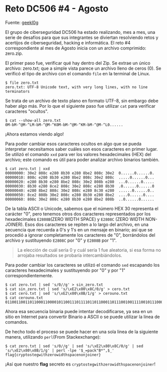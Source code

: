 # Reto DC506 #4 - Agosto

Fuente: [geekl0g](https://geekl0g.wordpress.com/2019/09/02/reto-dc506-4-agosto/)

El grupo de ciberseguridad DC506 ha estado realizando, mes a mes, una serie de desafíos para que sus integrantes se diviertan resolviendo retos y acertijos de ciberseguridad, hacking e informática. El reto #4 correspondiente al mes de Agosto inicia con un archivo comprimido: zero.zip.

El primer paso fue, verificar qué hay dentro del Zip. Se extrae un único archivo: zero.txt; que a simple vista parece un archivo lleno de ceros (0). Se verificó el tipo de archivo con el comando `file` en la terminal de Linux.

```
$ file zero.txt
zero.txt: UTF-8 Unicode text, with very long lines, with no line terminators
```


Se trata de un archivo de texto plano en formato UTF-8, sin embargo debe haber algo más. Por lo que el siguiente paso fue utilizar `cat` para verificar caracteres "ocultos".

```
$ cat --show-all zero.txt 
0M-bM-^@M-^LM-bM-^@M-^K0M-bM-^@M-^KM-bM-^@M-^L0......
```


¡Ahora estamos viendo algo!

Para poder cambiar esos caracteres ocultos en algo que se pueda interpretar necesitamos saber cuáles son esos caracteres en primer lugar. Se utilizó el comando `xxd` para ver los valores hexadecimales (HEX) del archivo; este comando es útil para poder analizar archivo binarios también.

```
$ cat zero.txt | xxd
00000000: 30e2 808c e280 8b30 e280 8be2 808c 30e2  0......0......0.
00000010: 808c e280 8b30 e280 8be2 808c 30e2 808c  .....0......0...
00000020: e280 8b30 e280 8be2 808c 30e2 808b e280  ...0......0.....
00000030: 8b30 e280 8ce2 808c 30e2 808c e280 8b30  .0......0......0
00000040: e280 8be2 808c 30e2 808c e280 8c30 e280  ......0......0..
00000050: 8ce2 808b 30e2 808c e280 8b30 e280 8be2  ....0......0....
00000060: 808c 30e2 808c e280 8b30 e280 8be2 808b  ..0......0......
```

De la tabla ASCII o Unicode, sabemos que el número HEX 30 representa el carácter "0", pero tenemos otros dos caracteres representados por los hexadecimales `E2808B`(ZERO WIDTH SPACE) y `E2808C` (ZERO WIDTH NON-JOINER). Esos dos caracteres se repiten a lo largo del archivo, en una secuencia que recuerda a 0's y 1's en un mensaje en binario; así que se procedió a ignorar completamente los caracteres de "0", borrándolos del archivo y sustituyendo `E2808C` por "0" y `E2808B` por "1".

> La elección de cuál sería 0 y cuál sería 1 fue aleatoria, si esa forma no arrojaba resultados se probaría intercambiándolos. 

Para poder cambiar los caracteres se utilizó el comando `sed` escapando los caracteres hexadecimales y sustituyendo por "0" y por "1" correspondientemente.

```
$ cat zero.txt | sed 's/0//g' > sin_zero.txt
$ cat sin_zero.txt | sed 's/\xE2\x80\x8C/0/g' > cero.txt
$ cat cero.txt | sed 's/\xE2\x80\x8B/1/g' > cerouno.txt
$ cat cerouno.txt
01100110011011000110000101100111011110110110001101110010011110010111000001110100011011110111001101110100011001010110011101110111011010010111010001101000011110100110010101110010011011110111011101101001011001000111010001101000011100110111000001100001011000110110010101101110011011110110111001101010011011110110100101101110011001010111001001111101
```

Ahora esa secuencia binaria puede intentar decodificarse, ya sea en un sitio en Internet para convertir Binario a ASCII o se puede utilizar la linea de comandos.

De hecho todo el proceso se puede hacer en una sola linea de la siguiente manera, utilizando `perl`(From Stackexchange):

```
$ cat zero.txt | sed 's/0//g' | sed 's/\xE2\x80\x8C/0/g' | sed 's/\xE2\x80\x8B/1/g' | perl -lpe '$_=pack"B*",$_'
flag{cryptostegwithzerowidthspacenonjoiner}
```


¡Así que nuestro **flag** secreto es `cryptostegwithzerowidthspacenonjoiner`!